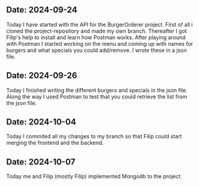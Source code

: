 ## Date: 2024-09-24

Today I have started with the API for the BurgerOrderer project. First of all i cloned the project-repository and made my own branch. Thereafter I got Filip's help to install and learn how Postman works. After playing around with Postman I started working on the menu and coming up with names for burgers and what specials you could add/remove. I wrote these in a json file.

## Date: 2024-09-26
Today I finished writing the different burgers and specials in the json file. Along the way I used Postman to test that you could retrieve the list from the json file.

## Date: 2024-10-04
Today I commited all my changes to my branch so that Filip could start merging the frontend and the backend.

## Date: 2024-10-07
Today me and Filip (mostly Filip) implemented Mongodb to the project. 
